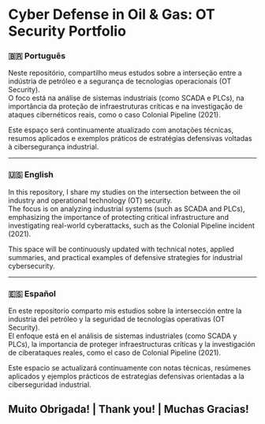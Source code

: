# Cyber Defense in Oil & Gas: OT Security Portfolio

### 🇧🇷 Português  
Neste repositório, compartilho meus estudos sobre a interseção entre a indústria de petróleo e a segurança de tecnologias operacionais (OT Security).  
O foco está na análise de sistemas industriais (como SCADA e PLCs), na importância da proteção de infraestruturas críticas e na investigação de ataques cibernéticos reais, como o caso Colonial Pipeline (2021).  

Este espaço será continuamente atualizado com anotações técnicas, resumos aplicados e exemplos práticos de estratégias defensivas voltadas à cibersegurança industrial.

---

### 🇺🇸 English  
In this repository, I share my studies on the intersection between the oil industry and operational technology (OT) security.  
The focus is on analyzing industrial systems (such as SCADA and PLCs), emphasizing the importance of protecting critical infrastructure and investigating real-world cyberattacks, such as the Colonial Pipeline incident (2021).  

This space will be continuously updated with technical notes, applied summaries, and practical examples of defensive strategies for industrial cybersecurity.

---

### 🇪🇸 Español  
En este repositorio comparto mis estudios sobre la intersección entre la industria del petróleo y la seguridad de tecnologías operativas (OT Security).  
El enfoque está en el análisis de sistemas industriales (como SCADA y PLCs), la importancia de proteger infraestructuras críticas y la investigación de ciberataques reales, como el caso de Colonial Pipeline (2021).  

Este espacio se actualizará continuamente con notas técnicas, resúmenes aplicados y ejemplos prácticos de estrategias defensivas orientadas a la ciberseguridad industrial.

## Muito Obrigada! | Thank you! | Muchas Gracias!
